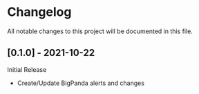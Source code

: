 # Changelog
All notable changes to this project will be documented in this file.

## [0.1.0] - 2021-10-22

Initial Release
  - Create/Update BigPanda alerts and changes